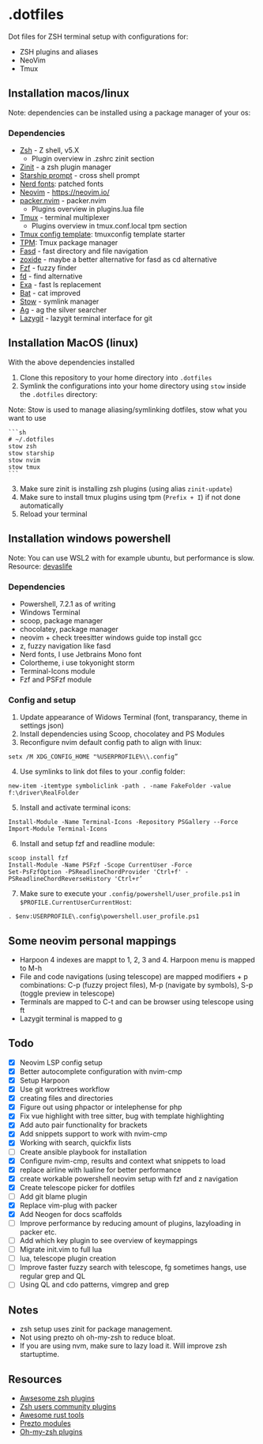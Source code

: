 # .dotfiles
Dot files for ZSH terminal setup with configurations for:
- ZSH plugins and aliases
- NeoVim
- Tmux

## Installation macos/linux
Note: dependencies can be installed using a package manager of your os:

### Dependencies
- [Zsh](https://zsh.sourceforge.io/) - Z shell, v5.X
  - Plugin overview in .zshrc zinit section
- [Zinit](https://github.com/zdharma-continuum/zinit) - a zsh plugin manager
- [Starship prompt](https://starship.rs/) -  cross shell prompt
- [Nerd fonts](https://www.nerdfonts.com/): patched fonts
- [Neovim](https://neovim.io/) -  https://neovim.io/
- [packer.nvim](https://github.com/wbthomason/packer.nvim) - packer.nvim
  - Plugins overview in plugins.lua file
- [Tmux](https://github.com/tmux/tmux/wiki) - terminal multiplexer
  - Plugins overview in tmux.conf.local tpm section
- [Tmux config template](https://github.com/gpakosz/.tmux): tmuxconfig template starter
- [TPM](https://github.com/tmux-plugins/tpm): Tmux package manager
- [Fasd](https://github.com/clvv/fasd) - fast directory and file navigation
- [zoxide](https://github.com/ajeetdsouza/zoxide) - maybe a better alternative for fasd as cd alternative
- [Fzf](https://github.com/junegunn/fzf) - fuzzy finder
- [fd](https://github.com/sharkdp/fd) - find alternative
- [Exa](https://the.exa.website/) - fast ls replacement
- [Bat](https://github.com/sharkdp/bat) - cat improved
- [Stow](https://www.gnu.org/software/stow/manual/stow.html) - symlink manager
- [Ag](https://github.com/ggreer/the_silver_searcher) - ag the silver searcher
- [Lazygit](https://github.com/jesseduffield/lazygit) - lazygit terminal interface for git

## Installation MacOS (linux)
With the above dependencies installed
1. Clone this repository to your home directory into `.dotfiles`
2. Symlink the configurations into your home directory using `stow` inside the `.dotfiles` directory:

Note: Stow is used to manage aliasing/symlinking dotfiles, stow what you want to use

    ```sh
    # ~/.dotfiles
    stow zsh
    stow starship
    stow nvim
    stow tmux
    ```
3. Make sure zinit is installing zsh plugins (using alias `zinit-update`)
5. Make sure to install tmux plugins using tpm (`Prefix + I`) if not done automatically
6. Reload your terminal

## Installation windows powershell
Note: You can use WSL2 with for example ubuntu, but performance is slow. 
Resource: [devaslife](https://www.youtube.com/watch?v=5-aK2_WwrmM)

### Dependencies
- Powershell, 7.2.1 as of writing
- Windows Terminal
- scoop, package manager
- chocolatey, package manager
- neovim + check treesitter windows guide top install gcc
- z, fuzzy navigation like fasd
- Nerd fonts, I use Jetbrains Mono font
- Colortheme, i use tokyonight storm
- Terminal-Icons module
- Fzf and PSFzf module

### Config and setup
1. Update appearance of Widows Terminal (font, transparancy, theme in settings json)
2. Install dependencies using Scoop, chocolatey and PS Modules
3. Reconfigure nvim default config path to align with linux:
```
setx /M XDG_CONFIG_HOME "%USERPROFILE%\\.config”
```
4. Use symlinks to link dot files to your .config folder:
```
new-item -itemtype symboliclink -path . -name FakeFolder -value f:\driver\RealFolder
```
5. Install and activate terminal icons:
```
Install-Module -Name Terminal-Icons -Repository PSGallery --Force
Import-Module Terminal-Icons

```
6. Install and setup fzf and readline module:
```
scoop install fzf
Install-Module -Name PSFzf -Scope CurrentUser -Force
Set-PsFzfOption -PSReadlineChordProvider 'Ctrl+f' -PSReadlineChordReverseHistory 'Ctrl+r’
```
7. Make sure to execute your `.config/powershell/user_profile.ps1` in `$PROFILE.CurrentUserCurrentHost`:
```
. $env:USERPROFILE\.config\powershell.user_profile.ps1
```

## Some neovim personal mappings
- Harpoon 4 indexes are mappt to <leader>1, <leader>2, <leader>3 and <leader>4. Harpoon menu is mapped to M-h
- File and code navigations (using telescope) are mapped modifiers + p combinations: C-p (fuzzy project files), M-p (navigate by symbols), S-p (toggle preview in telescope)
- Terminals are mapped to C-t and can be browser using telescope using <leader>ft
- Lazygit terminal is mapped to <leader> g

## Todo
- [x] Neovim LSP config setup
- [x] Better autocomplete configuration with nvim-cmp
- [x] Setup Harpoon
- [x] Use git worktrees workflow
- [x] creating files and directories
- [x] Figure out using phpactor or intelephense for php
- [x] Fix vue highlight with tree sitter, bug with template highlighting
- [x] Add auto pair functionality for brackets
- [x] Add snippets support to work with nvim-cmp
- [x] Working with search, quickfix lists 
- [ ] Create ansible playbook for installation
- [x] Configure nvim-cmp, results and context what snippets to load
- [x] replace airline with lualine for better performance
- [x] create workable powershell neovim setup with fzf and z navigation
- [x] Create telescope picker for dotfiles
- [ ] Add git blame plugin
- [x] Replace vim-plug with packer
- [x] Add Neogen for docs scaffolds
- [ ] Improve performance by reducing amount of plugins, lazyloading in packer etc.
- [ ] Add which key plugin to see overview of keymappings
- [ ] Migrate init.vim to full lua
- [ ] lua, telescope plugin creation
- [ ] Improve faster fuzzy search with telescope, fg sometimes hangs, use regular grep and QL
- [ ] Using QL and cdo patterns, vimgrep and grep

## Notes
- zsh setup uses zinit for package management.
- Not using prezto oh oh-my-zsh to reduce bloat.
- If you are using nvm, make sure to lazy load it. Will improve zsh startuptime.

## Resources
- [Awsesome zsh plugins](https://github.com/unixorn/awesome-zsh-plugins)
- [Zsh users community plugins](https://github.com/zsh-users)
- [Awesome rust tools](https://github.com/unpluggedcoder/awesome-rust-tools)
- [Prezto modules](https://github.com/sorin-ionescu/prezto/tree/master/modules)
- [Oh-my-zsh plugins](https://github.com/ohmyzsh/ohmyzsh/wiki/Plugins)
